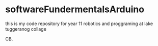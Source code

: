 # softwareFundermentalsArduino


this is my code repository for year 11 robotics and proggraming at lake tuggeranog collage

CB. 
